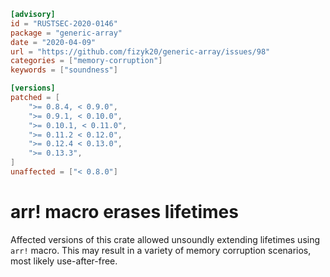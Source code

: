 ```toml
[advisory]
id = "RUSTSEC-2020-0146"
package = "generic-array"
date = "2020-04-09"
url = "https://github.com/fizyk20/generic-array/issues/98"
categories = ["memory-corruption"]
keywords = ["soundness"]

[versions]
patched = [
    ">= 0.8.4, < 0.9.0",
    ">= 0.9.1, < 0.10.0",
    ">= 0.10.1, < 0.11.0",
    ">= 0.11.2 < 0.12.0",
    ">= 0.12.4 < 0.13.0",
    ">= 0.13.3",
]
unaffected = ["< 0.8.0"]
```

# arr! macro erases lifetimes

Affected versions of this crate allowed unsoundly extending
lifetimes using `arr!` macro. This may result in a variety of
memory corruption scenarios, most likely use-after-free.
